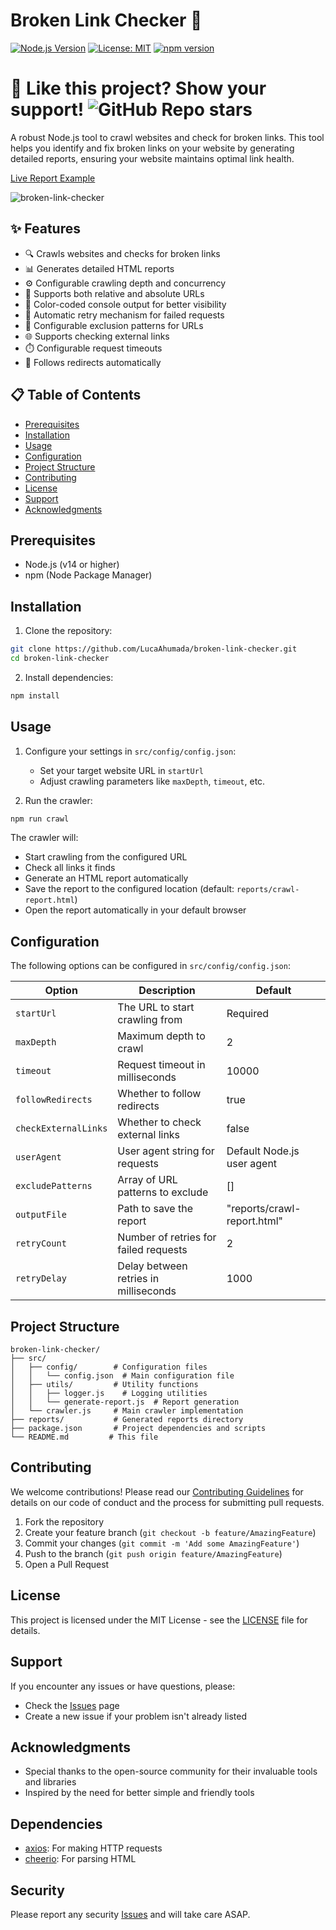 # Broken Link Checker 🔗

[![Node.js Version](https://img.shields.io/badge/node-%3E%3D14.0.0-brightgreen)](https://nodejs.org/)
[![License: MIT](https://img.shields.io/badge/License-MIT-yellow.svg)](https://opensource.org/licenses/MIT)
[![npm version](https://badge.fury.io/js/broken-link-checker.svg)](https://badge.fury.io/js/broken-link-checker)

# 🚀 Like this project? Show your support! ![GitHub Repo stars](https://img.shields.io/github/stars/LucaAhumada/broken-link-checker?style=social)


A robust Node.js tool to crawl websites and check for broken links. This tool helps you identify and fix broken links on your website by generating detailed reports, ensuring your website maintains optimal link health.

[Live Report Example](https://broken-link-checker-report-example.vercel.app)

![broken-link-checker](https://github.com/user-attachments/assets/ab1e41e4-e0c0-4934-9633-43bbcb1ca0e1)


## ✨ Features

- 🔍 Crawls websites and checks for broken links
- 📊 Generates detailed HTML reports
- ⚙️ Configurable crawling depth and concurrency
- 🔗 Supports both relative and absolute URLs
- 🎨 Color-coded console output for better visibility
- 🔄 Automatic retry mechanism for failed requests
- 🚫 Configurable exclusion patterns for URLs
- 🌐 Supports checking external links
- ⏱️ Configurable request timeouts
- 🔄 Follows redirects automatically

## 📋 Table of Contents

- [Prerequisites](#prerequisites)
- [Installation](#installation)
- [Usage](#usage)
- [Configuration](#configuration)
- [Project Structure](#project-structure)
- [Contributing](#contributing)
- [License](#license)
- [Support](#support)
- [Acknowledgments](#acknowledgments)

## Prerequisites

- Node.js (v14 or higher)
- npm (Node Package Manager)

## Installation

1. Clone the repository:

```bash
git clone https://github.com/LucaAhumada/broken-link-checker.git
cd broken-link-checker
```

2. Install dependencies:

```bash
npm install
```

## Usage

1. Configure your settings in `src/config/config.json`:

   - Set your target website URL in `startUrl`
   - Adjust crawling parameters like `maxDepth`, `timeout`, etc.

2. Run the crawler:

```bash
npm run crawl
```

The crawler will:

- Start crawling from the configured URL
- Check all links it finds
- Generate an HTML report automatically
- Save the report to the configured location (default: `reports/crawl-report.html`)
- Open the report automatically in your default browser

## Configuration

The following options can be configured in `src/config/config.json`:

| Option | Description | Default |
|--------|-------------|---------|
| `startUrl` | The URL to start crawling from | Required |
| `maxDepth` | Maximum depth to crawl | 2 |
| `timeout` | Request timeout in milliseconds | 10000 |
| `followRedirects` | Whether to follow redirects | true |
| `checkExternalLinks` | Whether to check external links | false |
| `userAgent` | User agent string for requests | Default Node.js user agent |
| `excludePatterns` | Array of URL patterns to exclude | [] |
| `outputFile` | Path to save the report | "reports/crawl-report.html" |
| `retryCount` | Number of retries for failed requests | 2 |
| `retryDelay` | Delay between retries in milliseconds | 1000 |

## Project Structure

```
broken-link-checker/
├── src/
│   ├── config/        # Configuration files
│   │   └── config.json  # Main configuration file
│   ├── utils/         # Utility functions
│   │   ├── logger.js    # Logging utilities
│   │   └── generate-report.js  # Report generation
│   └── crawler.js     # Main crawler implementation
├── reports/           # Generated reports directory
├── package.json       # Project dependencies and scripts
└── README.md         # This file
```

## Contributing

We welcome contributions! Please read our [Contributing Guidelines](CONTRIBUTING.md) for details on our code of conduct and the process for submitting pull requests.

1. Fork the repository
2. Create your feature branch (`git checkout -b feature/AmazingFeature`)
3. Commit your changes (`git commit -m 'Add some AmazingFeature'`)
4. Push to the branch (`git push origin feature/AmazingFeature`)
5. Open a Pull Request

## License

This project is licensed under the MIT License - see the [LICENSE](LICENSE) file for details.

## Support

If you encounter any issues or have questions, please:

- Check the [Issues](https://github.com/LucaAhumada/broken-link-checker/issues) page
- Create a new issue if your problem isn't already listed

## Acknowledgments

- Special thanks to the open-source community for their invaluable tools and libraries
- Inspired by the need for better simple and friendly tools

## Dependencies

- [axios](https://github.com/axios/axios): For making HTTP requests
- [cheerio](https://github.com/cheeriojs/cheerio): For parsing HTML

## Security

Please report any security [Issues](https://github.com/LucaAhumada/broken-link-checker/issues) and will take care ASAP.
